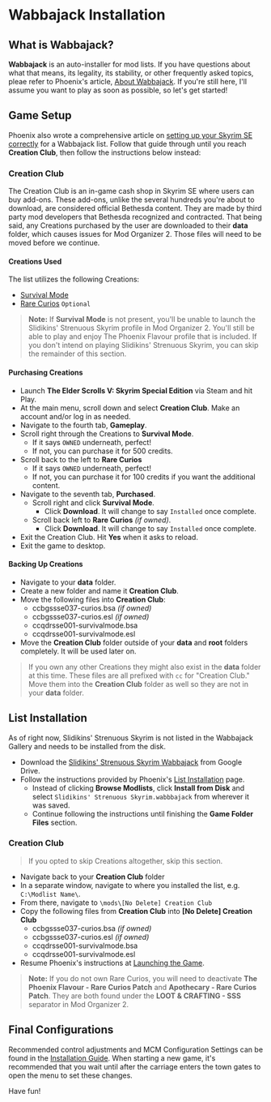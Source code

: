 # Wabbajack Installation

## What is Wabbajack?

**Wabbajack** is an auto-installer for mod lists. If you have questions about what that means, its legality, its stability, or other frequently asked topics, pleae refer to Phoenix's article, [About Wabbajack](https://thephoenixflavour.com/wj/about-wabbajack/). If you're still here, I'll assume you want to play as soon as possible, so let's get started!

## Game Setup

Phoenix also wrote a comprehensive article on [setting up your Skyrim SE correctly](https://thephoenixflavour.com/wj/wj-sse/game-setup/) for a Wabbajack list. Follow that guide through until you reach **Creation Club**, then follow the instructions below instead:

### Creation Club
The Creation Club is an in-game cash shop in Skyrim SE where users can buy add-ons. These add-ons, unlike the several hundreds you're about to download, are considered official Bethesda content. They are made by third party mod developers that Bethesda recognized and contracted. That being said, any Creations purchased by the user are downloaded to their **data** folder, which causes issues for Mod Organizer 2. Those files will need to be moved before we continue.

#### Creations Used

The list utilizes the following Creations:
- [Survival Mode](https://en.uesp.net/wiki/Skyrim:Survival_Mode)
- [Rare Curios](https://en.uesp.net/wiki/Skyrim:Rare_Curios) `Optional`

> **Note:** If **Survival Mode** is not present, you'll be unable to launch the Slidikins' Strenuous Skyrim profile in Mod Organizer 2. You'll still be able to play and enjoy The Phoenix Flavour profile that is included. If you don't intend on playing Slidikins' Strenuous Skyrim, you can skip the remainder of this section.

#### Purchasing Creations
- Launch **The Elder Scrolls V: Skyrim Special Edition** via Steam and hit Play.
- At the main menu, scroll down and select **Creation Club**. Make an account and/or log in as needed.
- Navigate to the fourth tab, **Gameplay**.
- Scroll right through the Creations to **Survival Mode**.
  - If it says `OWNED` underneath, perfect!
  - If not, you can purchase it for 500 credits.
- Scroll back to the left to **Rare Curios**
  - If it says `OWNED` underneath, perfect!
  - If not, you can purchase it for 100 credits if you want the additional content.
- Navigate to the seventh tab, **Purchased**.
  - Scroll right and click **Survival Mode**.
    - Click **Download**. It will change to say `Installed` once complete.
  - Scroll back left to **Rare Curios** _(if owned)_.
    - Click **Download**. It will change to say `Installed` once complete.
- Exit the Creation Club. Hit **Yes** when it asks to reload.
- Exit the game to desktop.

#### Backing Up Creations
- Navigate to your **data** folder.
- Create a new folder and name it **Creation Club**.
- Move the following files into **Creation Club**:
  - ccbgssse037-curios.bsa _(if owned)_
  - ccbgssse037-curios.esl _(if owned)_
  - ccqdrsse001-survivalmode.bsa
  - ccqdrsse001-survivalmode.esl
- Move the **Creation Club** folder outside of your **data** and **root** folders completely. It will be used later on.
> If you own any other Creations they might also exist in the **data** folder at this time. These files are all prefixed with `cc` for "Creation Club." Move them into the **Creation Club** folder as well so they are not in your **data** folder.

## List Installation
As of right now, Slidikins' Strenuous Skyrim is not listed in the Wabbajack Gallery and needs to be installed from the disk.
- Download the [Slidikins' Strenuous Skyrim Wabbajack](https://drive.google.com/file/d/1hutnm0rSFqXB65OTHd0Us35_ZmI-yrSt/view?usp=sharing) from Google Drive.
- Follow the instructions provided by Phoenix's [List Installation](https://thephoenixflavour.com/wj/wj-sse/list-installation/) page.
  - Instead of clicking **Browse Modlists**, click **Install from Disk** and select `Slidikins' Strenuous Skyrim.wabbbajack` from wherever it was saved.
  - Continue following the instructions until finishing the **Game Folder Files** section.

### Creation Club
> If you opted to skip Creations altogether, skip this section.
- Navigate back to your **Creation Club** folder
- In a separate window, navigate to where you installed the list, e.g. `C:\Modlist Name\`.
- From there, navigate to `\mods\[No Delete] Creation Club`
- Copy the following files from **Creation Club** into **[No Delete] Creation Club**
  - ccbgssse037-curios.bsa _(if owned)_
  - ccbgssse037-curios.esl _(if owned)_
  - ccqdrsse001-survivalmode.bsa
  - ccqdrsse001-survivalmode.esl
- Resume Phoenix's instructions at [Launching the Game](https://thephoenixflavour.com/wj/wj-sse/list-installation/#launching-the-game).

> **Note:** If you do not own Rare Curios, you will need to deactivate **The Phoenix Flavour - Rare Curios Patch** and **Apothecary - Rare Curios Patch**. They are both found under the **LOOT & CRAFTING - SSS** separator in Mod Organizer 2.

## Final Configurations
Recommended control adjustments and MCM Configuration Settings can be found in the [Installation Guide](https://github.com/Amigoliath/Slidikins-Strenuous-Skyrim/blob/main/Installation%20Guide.md#5-configuration). When starting a new game, it's recommended that you wait until after the carriage enters the town gates to open the menu to set these changes.

Have fun!
